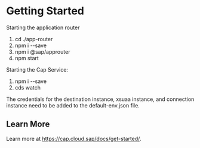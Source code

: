 # Getting Started

Starting the application router
1) cd ./app-router
2) npm i --save
3) npm i @sap/approuter 
4) npm start

Starting the Cap Service:
1) npm i --save
2) cds watch

The credentials for the destination instance, xsuaa instance, and connection instance need to be added to the default-env.json file. 
## Learn More

Learn more at https://cap.cloud.sap/docs/get-started/.
